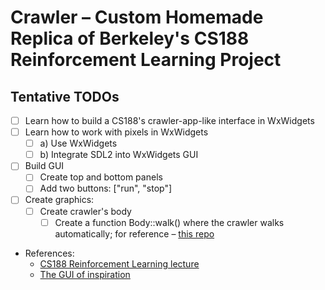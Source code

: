 # Crawler – Custom Homemade Replica of Berkeley's CS188 Reinforcement Learning Project

## Tentative TODOs

- [ ] Learn how to build a CS188's crawler-app-like interface in WxWidgets
- [ ] Learn how to work with pixels in WxWidgets
  - [ ] a) Use WxWidgets
  - [ ] b) Integrate SDL2 into WxWidgets GUI
- [ ] Build GUI
  - [ ] Create top and bottom panels
  - [ ] Add two buttons: ["run", "stop"]
- [ ] Create graphics:
  - [ ] Create crawler's body
    - [ ] Create a function Body::walk() where the crawler walks automatically; for reference – [this repo](https://github.com/rwwaskk/CS188-Berkeley/blob/master/reinforcement/crawler.py)

- References:
  - [CS188 Reinforcement Learning lecture](https://www.youtube.com/watch?v=TiXS7vROBEg&t=775s)
  - [The GUI of inspiration](https://www.youtube.com/watch?v=PBjVn5OWK0k)
